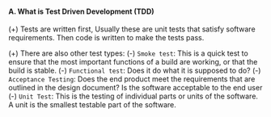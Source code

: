 #### A. What is Test Driven Development (TDD)
(+) Tests are written first, Usually these are unit tests that satisfy software requirements. Then code is written to make the tests pass.

(+) There are also other test types:
	(-) `Smoke test`: This is a quick test to ensure that the most important functions of a build are working, or that the build is stable.
	(-) `Functional test`: Does it do what it is supposed to do?
	(-) `Acceptance Testing`: Does the end product meet the requirements that are outlined in the design document? Is the software acceptable to the end user
	(-) `Unit Test`: This is the testing of individual parts or units of the software. A unit is the smallest testable part of the software.

